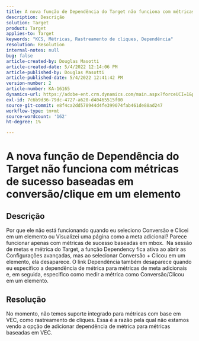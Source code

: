 ```yaml
---
title: A nova função de Dependência do Target não funciona com métricas de sucesso baseadas em conversão/clique em um elemento
description: Descrição
solution: Target
product: Target
applies-to: Target
keywords: "KCS, Métricas, Rastreamento de cliques, Dependência"
resolution: Resolution
internal-notes: null
bug: false
article-created-by: Douglas Masotti
article-created-date: 5/4/2022 12:14:06 PM
article-published-by: Douglas Masotti
article-published-date: 5/4/2022 12:41:42 PM
version-number: 2
article-number: KA-16165
dynamics-url: https://adobe-ent.crm.dynamics.com/main.aspx?forceUCI=1&pagetype=entityrecord&etn=knowledgearticle&id=3d4781ad-a3cb-ec11-a7b6-6045bd00d7cd
exl-id: 7c6b9d36-79dc-4727-a620-d40465515f00
source-git-commit: e8f4ca2dd578944d4fe399074fab461de88ad247
workflow-type: tm+mt
source-wordcount: '162'
ht-degree: 1%

---
```


# A nova função de Dependência do Target não funciona com métricas de sucesso baseadas em conversão/clique em um elemento

## Descrição


Por que ele não está funcionando quando eu seleciono Conversão e Clicei em um elemento ou Visualizei uma página como a meta adicional? Parece funcionar apenas com métricas de sucesso baseadas em mbox. 
Na sessão de metas e métrica do Target, a função Dependency fica ativa ao abrir as Configurações avançadas, mas ao selecionar Conversão + Clicou em um elemento, ela desaparece. O link Dependência também desaparece quando eu especifico a dependência de métrica para métricas de meta adicionais e, em seguida, especifico como medir a métrica como Conversão/Clicou em um elemento.


## Resolução


No momento, não temos suporte integrado para métricas com base em VEC, como rastreamento de cliques. Essa é a razão pela qual não estamos vendo a opção de adicionar dependência de métrica para métricas baseadas em VEC.
